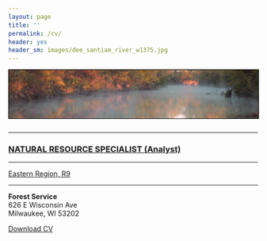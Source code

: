 ```yaml
---
layout: page
title: ''
permalink: /cv/
header: yes
header_sm: images/dee_santiam_river_w1375.jpg
---
```

<a href="http://dthor.github.io/" title="Darren Thornbrugh, Ph.D."><img class="pure-img" src="/images/smoke_on_the_water_1335x260.jpg" width="" height="" style="margin-bottom:10px; border:1px solid #000000;" alt="Darren Thornbrugh, Ph.D.">

***

### NATURAL RESOURCE SPECIALIST (Analyst) 
***
                            
[Eastern Region, R9](https://www.fs.usda.gov/r9) 

---

**Forest Service**     
626 E Wisconsin Ave                   
Milwaukee, WI 53202 

[Download CV](/cv/CV_2020_June_dthornbrugh_gh.pdf "Download CV as PDF")  
